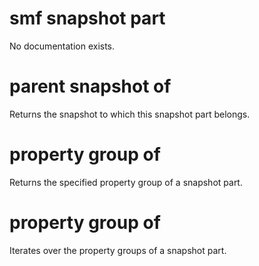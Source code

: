 # smf snapshot part

No documentation exists.

# parent snapshot of <smf snapshot part>

Returns the snapshot to which this snapshot part belongs.

# property group <string> of <smf snapshot part>

Returns the specified property group of a snapshot part.

# property group of <smf snapshot part>

Iterates over the property groups of a snapshot part.
